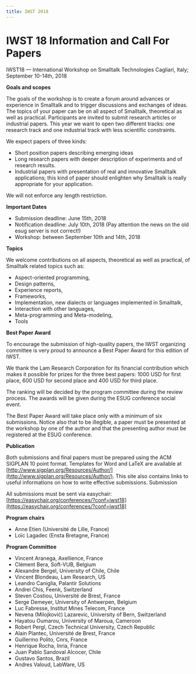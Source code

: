 ```yaml
---
title: IWST 2018
---
```


# IWST 18 Information and Call For Papers

IWST18 — International Workshop on Smalltalk Technologies Cagliari, Italy; September 10-14th, 2018


**Goals and scopes**

The goals of the workshop is to create a forum around advances or experience in Smalltalk and to trigger discussions and exchanges of ideas. The topics of your paper can be on all aspect of Smalltalk, theoretical as well as practical. Participants are invited to submit research articles or industrial papers. This year we want to open two different tracks: one research track and one industrial track with less scientific constraints.

We expect papers of three kinds:

- Short position papers describing emerging ideas
- Long research papers with deeper description of experiments and of research results.
- Industrial papers with presentation of real and innovative Smalltalk applications; this kind of paper should enlighten why Smalltalk is really appropriate for your application.

We will not enforce any length restriction.

**Important Dates**

- Submission deadline: June 15th, 2018
- Notification deadline: July 10th, 2018 (Pay attention the news on the old esug server is not correct!)
- Workshop: between September 10th and 14th, 2018


**Topics**

We welcome contributions on all aspects, theoretical as well as practical, of Smalltalk related topics such as:

- Aspect-oriented programming,
- Design patterns,
- Experience reports,
- Frameworks,
- Implementation, new dialects or languages implemented in Smalltalk,
- Interaction with other languages,
- Meta-programming and Meta-modeling,
- Tools


**Best Paper Award**

To encourage the submission of high-quality papers, the IWST organizing committee is very proud to announce a Best Paper Award for this edition of IWST.

We thank the Lam Research Corporation for its financial contribution which makes it possible for prizes for the three best papers: 1000 USD for first place, 600 USD for second place and 400 USD for third place.

The ranking will be decided by the program committee during the review process. The awards will be given during the ESUG conference social event.

The Best Paper Award will take place only with a minimum of six submissions. Notice also that to be illegible, a paper must be presented at the workshop by one of the author and that the presenting author must be registered at the ESUG conference.


**Publication**

Both submissions and final papers must be prepared using the ACM SIGPLAN 10 point format. Templates for Word and LaTeX are available at [http://www.sigplan.org/Resources/Author/](http://www.sigplan.org/Resources/Author/). This site also contains links to useful informations on how to write effective submissions. Submission

All submissions must be sent via easychair: [https://easychair.org/conferences/?conf=iwst18](https://easychair.org/conferences/?conf=iwst18)


**Program chairs**

- Anne Etien (Université de Lille, France)
- Loïc Lagadec (Ensta Bretagne, France)


**Program Committee**

- Vincent Aranega, Axellience, France
- Clément Bera, Soft-VUB, Belgium
- Alexandre Bergel, University of Chile, Chile
- Vincent Blondeau, Lam Research, US
- Leandro Caniglia, Palantir Solutions
- Andrei Chis, Feenk, Switzerland
- Steven Costiou, Université de Brest, France
- Serge Demeyer, University of Antwerpen, Belgium
- Luc Fabresse, Institut Mines Telecom, France
- Nevena (Milojković) Lazarevic, University of Bern, Switzerland
- Hayatou Oumarou, University of Maroua, Cameroon
- Robert Pergl, Czech Technical University, Czech Republic
- Alain Plantec, Université de Brest, France
- Guillermo Polito, Cnrs, France
- Henrique Rocha, Inria, France
- Juan Pablo Sandoval Alcocer, Chile
- Gustavo Santos, Brazil
- Andres Valoud, LabWare, US